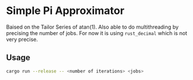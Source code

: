 # Simple Pi Approximator

Baised on the Tailor Series of atan(1).
Also able to do multithreading by precising the number of jobs.
For now it is using `rust_decimal` which is not very precise.

## Usage

```bash
cargo run --release -- <number of iterations> <jobs>
```
